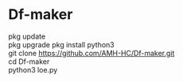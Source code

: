# Df-maker

pkg update       
pkg upgrade 
pkg install python3   
git clone https://github.com/AMH-HC/Df-maker.git       
cd Df-maker         
python3 loe.py
